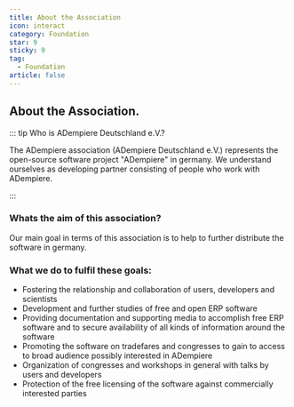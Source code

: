 ```yaml
---
title: About the Association
icon: interact
category: Foundation
star: 9
sticky: 9
tag:
  - Foundation
article: false
---
```


## About the Association.

::: tip Who is ADempiere Deutschland e.V.?

The ADempiere association (ADempiere Deutschland e.V.) represents the open-source software project "ADempiere" in germany. We understand ourselves as developing partner consisting of people who work with ADempiere.

:::

### Whats the aim of this association?

Our main goal in terms of this association is to help to further distribute the software in germany.

### What we do to fulfil these goals:

- Fostering the relationship and collaboration of users, developers and scientists
- Development and further studies of free and open ERP software
- Providing documentation and supporting media to accomplish free ERP software and to secure availability of all kinds of information around the software
- Promoting the software on tradefares and congresses to gain to access to broad audience possibly interested in ADempiere
- Organization of congresses and workshops in general with talks by users and developers
- Protection of the free licensing of the software against commercially interested parties
